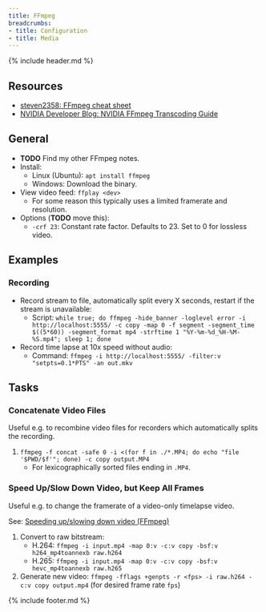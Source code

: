 ```yaml
---
title: FFmpeg
breadcrumbs:
- title: Configuration
- title: Media
---
```

{% include header.md %}

## Resources

- [steven2358: FFmpeg cheat sheet](https://gist.github.com/steven2358/ba153c642fe2bb1e47485962df07c730)
- [NVIDIA Developer Blog: NVIDIA FFmpeg Transcoding Guide](https://developer.nvidia.com/blog/nvidia-ffmpeg-transcoding-guide/)

## General

- **TODO** Find my other FFmpeg notes.
- Install:
    - Linux (Ubuntu): `apt install ffmpeg`
    - Windows: Download the binary.
- View video feed: `ffplay <dev>`
    - For some reason this typically uses a limited framerate and resolution.
- Options (**TODO** move this):
    - `-crf 23`: Constant rate factor. Defaults to 23. Set to 0 for lossless video.

## Examples

### Recording

- Record stream to file, automatically split every X seconds, restart if the stream is unavailable:
    - Script: `while true; do ffmpeg -hide_banner -loglevel error -i http://localhost:5555/ -c copy -map 0 -f segment -segment_time $((5*60)) -segment_format mp4 -strftime 1 "%Y-%m-%d_%H-%M-%S.mp4"; sleep 1; done`
- Record time lapse at 10x speed without audio:
    - Command: `ffmpeg -i http://localhost:5555/ -filter:v "setpts=0.1*PTS" -an out.mkv`

## Tasks

### Concatenate Video Files

Useful e.g. to recombine video files for recorders which automatically splits the recording.

1. `ffmpeg -f concat -safe 0 -i <(for f in ./*.MP4; do echo "file '$PWD/$f'"; done) -c copy output.MP4`
    - For lexicographically sorted files ending in `.MP4`.

### Speed Up/Slow Down Video, but Keep All Frames

Useful e.g. to change the framerate of a video-only timelapse video.

See: [Speeding up/slowing down video (FFmpeg)](https://trac.ffmpeg.org/wiki/How%20to%20speed%20up%20/%20slow%20down%20a%20video)

1. Convert to raw bitstream:
    - H.264: `ffmpeg -i input.mp4 -map 0:v -c:v copy -bsf:v h264_mp4toannexb raw.h264`
    - H.265: `ffmpeg -i input.mp4 -map 0:v -c:v copy -bsf:v hevc_mp4toannexb raw.h265`
1. Generate new video: `ffmpeg -fflags +genpts -r <fps> -i raw.h264 -c:v copy output.mp4` (for desired frame rate `fps`)

{% include footer.md %}
